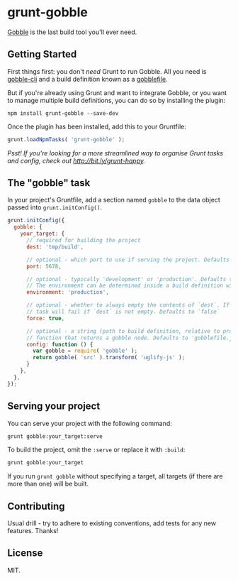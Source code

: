 # grunt-gobble

[Gobble](https://github.com/gobblejs/gobble) is the last build tool you'll ever need.

## Getting Started

First things first: you don't *need* Grunt to run Gobble. All you need is [gobble-cli](https://github.com/gobblejs/gobble-cli) and a build definition known as a [gobblefile](https://github.com/gobblejs/gobble/wiki/How-to-write-a-gobblefile).

But if you're already using Grunt and want to integrate Gobble, or you want to manage multiple build definitions, you can do so by installing the plugin:

```shell
npm install grunt-gobble --save-dev
```

Once the plugin has been installed, add this to your Gruntfile:

```js
grunt.loadNpmTasks( 'grunt-gobble' );
```

*Psst! If you're looking for a more streamlined way to organise Grunt tasks and config, check out http://bit.ly/grunt-happy.*


## The "gobble" task

In your project's Gruntfile, add a section named `gobble` to the data object passed into `grunt.initConfig()`.

```js
grunt.initConfig({
  gobble: {
    your_target: {
      // required for building the project
      dest: 'tmp/build',

      // optional - which port to use if serving the project. Defaults to 4567
      port: 5678,

      // optional - typically 'development' or 'production'. Defaults to 'development'.
      // The environment can be determined inside a build definition with `gobble.env()`
      environment: 'production',

      // optional - whether to always empty the contents of `dest`. If `false`, this
      // task will fail if `dest` is not empty. Defaults to `false`
      force: true,

      // optional - a string (path to build definition, relative to project root) or a
      // function that returns a gobble node. Defaults to 'gobblefile.js'
      config: function () {
        var gobble = require( 'gobble' );
        return gobble( 'src' ).transform( 'uglify-js' );
      }
    },
  },
});
```


## Serving your project

You can serve your project with the following command:

```bash
grunt gobble:your_target:serve
```

To build the project, omit the `:serve` or replace it with `:build`:

```bash
grunt gobble:your_target
```

If you run `grunt gobble` without specifying a target, all targets (if there are more than one) will be built.


## Contributing

Usual drill - try to adhere to existing conventions, add tests for any new features. Thanks!


## License

MIT.
